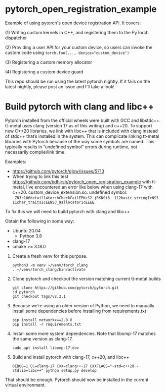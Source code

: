 # pytorch_open_registration_example
Example of using pytorch's open device registration API. It covers:

(1) Writing custom kernels in C++, and registering them to the PyTorch dispatcher

(2) Providing a user API for your custom device, so users can invoke the custom code using `torch.foo(..., device="custom_device")`

(3) Registering a custom memory allocator

(4) Registering a custom device guard

This repo should be run using the latest pytorch nightly. If it fails on the latest nightly, please post an issue and I'll take a look!

# Build pytorch with clang and libc++
Pytorch installed from the official wheels were built with GCC and libstdc++. tt-metal uses clang (version 17 as of this writing) and c++20. To support new C++20 libraries, we link with libc++ that is included with clang instead of stdc++ that’s installed in the system. This can complicate linking tt-metal libraries with Pytorch because of the way some symbols are named. This typically results in “undefined symbol” errors during runtime, not necessarily compile/link time. 

Examples:

* https://github.com/pytorch/glow/issues/5713
* When trying to link this test https://github.com/bdhirsh/pytorch_open_registration_example with tt-metal, I’ve encountered an error like below when using clang-17 with c++20.
custom_device_extension.so: undefined symbol: `_ZN3c106detail14torchCheckFailEPKcS2_jRKNSt3__112basic_stringIcNS3_11char_traitsIcEENS3_9allocatorIcEEEE`

To fix this we will need to build pytorch with clang and libc++

Obtain the following in some way:

* Ubuntu 20.04
    * Python 3.8
* clang-17
* cmake >= 3.18.0

1. Create a fresh venv for this purpose. 
    ```
    python3 -m venv ~/venv/torch_clang
    . ~/venv/torch_clang/bin/activate
    ```

1. Clone pytorch and checkout the version matching current tt-metal builds
    ```
    git clone https://github.com/pytorch/pytorch.git
    cd pytorch
    git checkout tags/v2.2.1
    ```

1. Because we’re using an older version of Python, we need to manually install some dependencies before installing from requirements.txt
    ```
    pip install networkx==2.8.8
    pip install -r requirements.txt
    ```

1. Install some more system dependencies. Note that libomp-17 matches the same version as clang-17.
    ```
    sudo apt install libomp-17-dev
    ```

1. Build and install pytorch with clang-17, c++20, and libc++
    ```
    DEBUG=1 CC=clang-17 CXX=clang++-17 CXXFLAGS="-std=c++20 -stdlib=libc++" python setup.py develop
    ```

That should be enough. Pytorch should now be installed in the current virtual environment.
